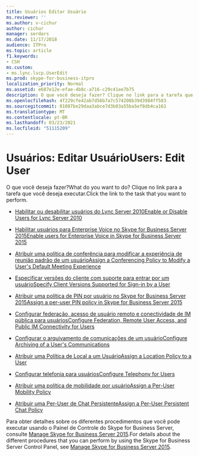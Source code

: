 ```yaml
---
title: Usuários Editar Usuário
ms.reviewer: ''
ms.author: v-cichur
author: cichur
manager: serdars
ms.date: 11/17/2018
audience: ITPro
ms.topic: article
f1.keywords:
- CSH
ms.custom:
- ms.lync.lscp.UserEdit
ms.prod: skype-for-business-itpro
localization_priority: Normal
ms.assetid: e687e12e-efae-4b8c-a716-c29c41ee7b75
description: O que você deseja fazer? Clique no link para a tarefa que você deseja executar.
ms.openlocfilehash: 4f229cfe42ab7d56b7a7c574208b39d3984ff583
ms.sourcegitcommit: 01087be29daa3abce7d3b03a55ba5ef8db4ca161
ms.translationtype: MT
ms.contentlocale: pt-BR
ms.lasthandoff: 03/23/2021
ms.locfileid: "51115209"
---
```

# <a name="users-edit-user"></a><span data-ttu-id="f1792-104">Usuários: Editar Usuário</span><span class="sxs-lookup"><span data-stu-id="f1792-104">Users: Edit User</span></span>

<span data-ttu-id="f1792-105">O que você deseja fazer?</span><span class="sxs-lookup"><span data-stu-id="f1792-105">What do you want to do?</span></span> <span data-ttu-id="f1792-106">Clique no link para a tarefa que você deseja executar.</span><span class="sxs-lookup"><span data-stu-id="f1792-106">Click the link to the task that you want to perform.</span></span>

- [<span data-ttu-id="f1792-107">Habilitar ou desabilitar usuários do Lync Server 2010</span><span class="sxs-lookup"><span data-stu-id="f1792-107">Enable or Disable Users for Lync Server 2010</span></span>](/previous-versions/office/lync-server-2013/lync-server-2013-disable-or-re-enable-user-account-for-lync-server)

- [<span data-ttu-id="f1792-108">Habilitar usuários para Enterprise Voice no Skype for Business Server 2015</span><span class="sxs-lookup"><span data-stu-id="f1792-108">Enable users for Enterprise Voice in Skype for Business Server 2015</span></span>](../../deploy/deploy-enterprise-voice/enable-users-for-enterprise-voice.md)

- [<span data-ttu-id="f1792-109">Atribuir uma política de conferência para modificar a experiência de reunião padrão de um usuário</span><span class="sxs-lookup"><span data-stu-id="f1792-109">Assign a Conferencing Policy to Modify a User's Default Meeting Experience</span></span>](/previous-versions/office/lync-server-2013/lync-server-2013-assign-a-per-user-conferencing-policy)

- [<span data-ttu-id="f1792-110">Especificar versões do cliente com suporte para entrar por um usuário</span><span class="sxs-lookup"><span data-stu-id="f1792-110">Specify Client Versions Supported for Sign-in by a User</span></span>](/previous-versions/office/lync-server-2013/lync-server-2013-assign-a-per-user-client-version-policy)

- [<span data-ttu-id="f1792-111">Atribuir uma política de PIN por usuário no Skype for Business Server 2015</span><span class="sxs-lookup"><span data-stu-id="f1792-111">Assign a per-user PIN policy in Skype for Business Server 2015</span></span>](../../manage/authentication/assign-a-per-user-pin-policy.md)

- [<span data-ttu-id="f1792-112">Configurar federação, acesso de usuário remoto e conectividade de IM pública para usuários</span><span class="sxs-lookup"><span data-stu-id="f1792-112">Configure Federation, Remote User Access, and Public IM Connectivity for Users</span></span>](/previous-versions/office/lync-server-2013/lync-server-2013-assign-an-external-user-access-policy-to-a-lync-enabled-user)

- [<span data-ttu-id="f1792-113">Configurar o arquivamento de comunicações de um usuário</span><span class="sxs-lookup"><span data-stu-id="f1792-113">Configure Archiving of a User's Communications</span></span>](/previous-versions/office/lync-server-2013/lync-server-2013-assign-a-per-user-archiving-policy)

- [<span data-ttu-id="f1792-114">Atribuir uma Política de Local a um Usuário</span><span class="sxs-lookup"><span data-stu-id="f1792-114">Assign a Location Policy to a User</span></span>](/previous-versions/office/lync-server-2013/lync-server-2013-assign-a-per-user-location-policy)

- [<span data-ttu-id="f1792-115">Configurar telefonia para usuários</span><span class="sxs-lookup"><span data-stu-id="f1792-115">Configure Telephony for Users</span></span>](/previous-versions/office/lync-server-2013/lync-server-2013-configure-telephony-for-a-user)

- [<span data-ttu-id="f1792-116">Atribuir uma política de mobilidade por usuário</span><span class="sxs-lookup"><span data-stu-id="f1792-116">Assign a Per-User Mobility Policy</span></span>](/previous-versions/office/lync-server-2013/lync-server-2013-assign-a-per-user-mobility-policy)

- [<span data-ttu-id="f1792-117">Atribuir uma Per-User de Chat Persistente</span><span class="sxs-lookup"><span data-stu-id="f1792-117">Assign a Per-User Persistent Chat Policy</span></span>](/previous-versions/office/lync-server-2013/lync-server-2013-assign-a-per-user-persistent-chat-policy)

<span data-ttu-id="f1792-118">Para obter detalhes sobre os diferentes procedimentos que você pode executar usando o Painel de Controle do Skype for Business Server, consulte [Manage Skype for Business Server 2015](../../manage/manage.md).</span><span class="sxs-lookup"><span data-stu-id="f1792-118">For details about the different procedures that you can perform by using the Skype for Business Server Control Panel, see [Manage Skype for Business Server 2015](../../manage/manage.md).</span></span>